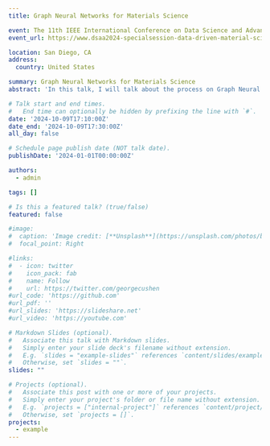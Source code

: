 ```yaml
---
title: Graph Neural Networks for Materials Science

event: The 11th IEEE International Conference on Data Science and Advanced Analytics - Special Session on Advancing Materials Science Through Data Science
event_url: https://www.dsaa2024-specialsession-data-driven-material-science.com/homepage

location: San Diego, CA
address:
  country: United States

summary: Graph Neural Networks for Materials Science
abstract: 'In this talk, I will talk about the process on Graph Neural Networks for Materials Science and the current state-of-the-art.'

# Talk start and end times.
#   End time can optionally be hidden by prefixing the line with `#`.
date: '2024-10-09T17:10:00Z'
date_end: '2024-10-09T17:30:00Z'
all_day: false

# Schedule page publish date (NOT talk date).
publishDate: '2024-01-01T00:00:00Z'

authors:
  - admin

tags: []

# Is this a featured talk? (true/false)
featured: false

#image:
#  caption: 'Image credit: [**Unsplash**](https://unsplash.com/photos/bzdhc5b3Bxs)'
#  focal_point: Right

#links:
#  - icon: twitter
#    icon_pack: fab
#    name: Follow
#    url: https://twitter.com/georgecushen
#url_code: 'https://github.com'
#url_pdf: ''
#url_slides: 'https://slideshare.net'
#url_video: 'https://youtube.com'

# Markdown Slides (optional).
#   Associate this talk with Markdown slides.
#   Simply enter your slide deck's filename without extension.
#   E.g. `slides = "example-slides"` references `content/slides/example-slides.md`.
#   Otherwise, set `slides = ""`.
slides: ""

# Projects (optional).
#   Associate this post with one or more of your projects.
#   Simply enter your project's folder or file name without extension.
#   E.g. `projects = ["internal-project"]` references `content/project/deep-learning/index.md`.
#   Otherwise, set `projects = []`.
projects:
  - example
---
```

<!-- 
#{{% callout note %}}
#Click on the **Slides** button above to view the built-in slides feature.
#{{% /callout %}}

#Slides can be added in a few ways:

#- **Create** slides using Hugo Blox Builder's [_Slides_](https://docs.hugoblox.com/reference/content-types/) feature and link using `slides` parameter in the front matter of the talk file
#- **Upload** an existing slide deck to `static/` and link using `url_slides` parameter in the front matter of the talk file
#- **Embed** your slides (e.g. Google Slides) or presentation video on this page using [shortcodes](https://docs.hugoblox.com/reference/markdown/).
#
#Further event details, including [page elements](https://docs.hugoblox.com/reference/markdown/) such as image galleries, can be added to the body of this page.
```
-->

